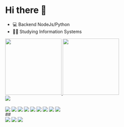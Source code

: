 
<!--
**MichaelPereira31/MichaelPereira31** is a ✨ _special_ ✨ repository because its `README.md` (this file) appears on your GitHub profile.

Here are some ideas to get you started:

- 🔭 I’m currently working on ...
- 🌱 I’m currently learning ...
- 👯 I’m looking to collaborate on ...
- 🤔 I’m looking for help with ...
- 💬 Ask me about ...
- 📫 How to reach me: ...
- 😄 Pronouns: ...
- ⚡ Fun fact: ...
-->
# Hi there 👋
- 💻 Backend NodeJs/Python
- 👨‍💻 Studying Information Systems

<div>
    <a href="https://github.com/MichaelPereira31">
        <img height="180em" src="https://github-readme-stats.vercel.app/api?username=MichaelPereira31&show_icons=true&theme=dark&include_all_commits=true&count_private=true" />
        <img height="180em" src="https://github-readme-stats.vercel.app/api/top-langs/?username=MichaelPereira31&layout=compact&langs_count=7&theme=dark"/>
    </a>
</div>
<a href="https://wakatime.com/@0d59cc9b-ad6e-42b6-b11a-a0b51855b119"><img src="https://wakatime.com/badge/user/0d59cc9b-ad6e-42b6-b11a-a0b51855b119.svg"></a>
<div style="display: inline_block"><br>

  <img align="center" src="https://img.shields.io/badge/HTML-239120?style=for-the-badge&logo=html5&logoColor=white">
  <img align="center" src="https://img.shields.io/badge/CSS-239120?&style=for-the-badge&logo=css3&logoColor=white">
    <img align="center" src="https://img.shields.io/badge/JavaScript-323330?style=for-the-badge&logo=javascript&logoColor=F7DF1E">
  <img align="center" src="https://img.shields.io/badge/Node.js-43853D?style=for-the-badge&logo=node.js&logoColor=white">
   <img align="center" src="https://img.shields.io/badge/TypeScript-007ACC?style=for-the-badge&logo=typescript&logoColor=white">
  <img align="center"  src="https://img.shields.io/badge/Python-3776AB?style=for-the-badge&logo=python&logoColor=white">
  
  <img align="center"  src="https://img.shields.io/badge/Flask-000000?style=for-the-badge&logo=flask&logoColor=white">
  
  <img align="center"  src="https://img.shields.io/badge/PostgreSQL-316192?style=for-the-badge&logo=postgresql&logoColor=white">
  <img align="center"  src="https://img.shields.io/badge/MySQL-00000F?style=for-the-badge&logo=mysql&logoColor=white">
</div>
  ##
  
  <div>
  <a href = "https://facebook.com/michael.pereira.73594"><img src="https://img.shields.io/badge/Facebook-1877F2?style=for-the-badge&logo=facebook&logoColor=white" target="_blank"></a>
    <a href = "mailto:michaelpereira408@gmail.com"><img src="https://img.shields.io/badge/Gmail-D14836?style=for-the-badge&logo=gmail&logoColor=white" target="_blank"></a>
  <a href="https://www.linkedin.com/in/michael-pereira-33a859140/" target="_blank"><img src="https://img.shields.io/badge/-LinkedIn-%230077B5?style=for-the-badge&logo=linkedin&logoColor=white" target="_blank"></a> 
  </div>
  
